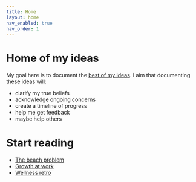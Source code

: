 ```yaml
---
title: Home
layout: home
nav_enabled: true
nav_order: 1
---
```


# Home of my ideas

My goal here is to document the [best of my ideas](/blog/ideas). I aim that documenting these ideas will:

- clarify my true beliefs
- acknowledge ongoing concerns
- create a timeline of progress
- help me get feedback
- maybe help others

# Start reading

- [The beach problem](/blog/ideas#the-beach-problem)
- [Growth at work](/blog/ideas#growth-at-work)
- [Wellness retro](/blog/ideas#wellness-retro)